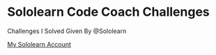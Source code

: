# Sololearn Code Coach Challenges 
Challenges I Solved Given By @Sololearn

[My Sololearn Account](https://www.sololearn.com/Profile/14962254)
